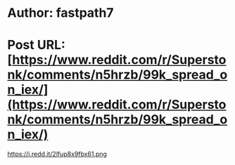# Author: fastpath7
# Post URL: [https://www.reddit.com/r/Superstonk/comments/n5hrzb/99k_spread_on_iex/](https://www.reddit.com/r/Superstonk/comments/n5hrzb/99k_spread_on_iex/)


https://i.redd.it/2lfup8x9fbx61.png